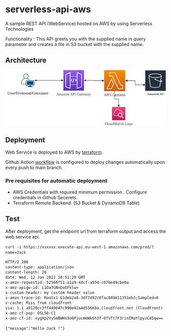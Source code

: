 # serverless-api-aws

A sample REST API (WebService) hosted on AWS by using Serverless Technologies

Functionality : This API greets you with the supplied name in query parameter and creates a file in S3 bucket with the supplied name.


## Architecture

![Architecture](draw-io.png)

## Deployment

Web Service is deployed to AWS by [terraform](infra/).

Github Action [workflow](.github/workflows/CI.yaml) is configured to deploy changes automatically upon every push to main branch. 

### Pre requisites for automatic deployment
- AWS Credentials with required minimum permission . Configure credentials in Github Secerets. 
- Terraform Remote Backend. (S3 Bucket & DynamoDB Table)

## Test

After deployment, get the endpoint url from terraform output and access the web service api.

`curl -i https://xxxxxx.execute-api.eu-west-1.amazonaws.com/prod/?name=Jack`

```text
HTTP/2 200 
content-type: application/json
content-length: 26
date: Wed, 12 Jan 2022 10:51:20 GMT
x-amzn-requestid: 52566f51-a1a9-4dcf-a554-c07be49cbe0a
x-amz-apigw-id: L1DaTGNnDoEFklw=
x-custom-header: my custom header value
x-amzn-trace-id: Root=1-61deb2a8-3df7492c0fac049411351eb3;Sampled=0
x-cache: Miss from cloudfront
via: 1.1 a9120cc3ff449047c990e82a4d5566ba.cloudfront.net (CloudFront)
x-amz-cf-pop: OSL50-C1
x-amz-cf-id: xygXp2VySmBWHs9o6PjucmmWk6h3f-0fVft7F3rinIMaYlpyzCdIqw==

{"message":"Hello Jack !"}

```


